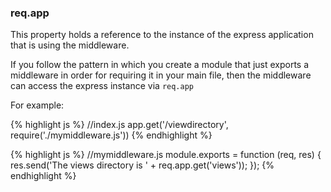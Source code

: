 <h3 id='req.app'>req.app</h3>

This property holds a reference to the instance of the express application that is using the middleware.

If you follow the pattern in which you create a module that just exports a middleware
in order for requiring it in your main file, then the middleware can access the express instance via `req.app`

For example:

{% highlight js %}
//index.js
app.get('/viewdirectory', require('./mymiddleware.js'))
{% endhighlight %}

{% highlight js %}
//mymiddleware.js
module.exports = function (req, res) {
  res.send('The views directory is ' + req.app.get('views'));
});
{% endhighlight %}
